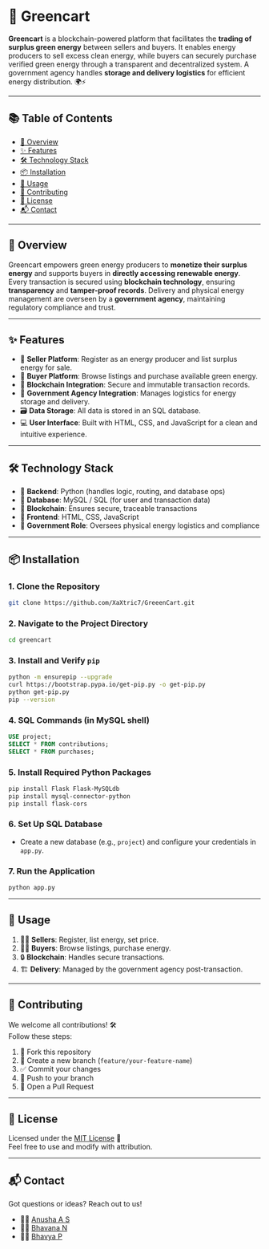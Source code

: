 # 🌿 Greencart

**Greencart** is a blockchain-powered platform that facilitates the **trading of surplus green energy** between sellers and buyers. It enables energy producers to sell excess clean energy, while buyers can securely purchase verified green energy through a transparent and decentralized system. A government agency handles **storage and delivery logistics** for efficient energy distribution. 🌍⚡

---

## 📚 Table of Contents

- [📖 Overview](#-overview)
- [✨ Features](#-features)
- [🛠️ Technology Stack](#-technology-stack)
- [📦 Installation](#-installation)
- [🚀 Usage](#-usage)
- [🤝 Contributing](#-contributing)
- [📄 License](#-license)
- [📬 Contact](#-contact)

---

## 📖 Overview

Greencart empowers green energy producers to **monetize their surplus energy** and supports buyers in **directly accessing renewable energy**. Every transaction is secured using **blockchain technology**, ensuring **transparency** and **tamper-proof records**. Delivery and physical energy management are overseen by a **government agency**, maintaining regulatory compliance and trust.

---

## ✨ Features

- 🧾 **Seller Platform**: Register as an energy producer and list surplus energy for sale.
- 🛒 **Buyer Platform**: Browse listings and purchase available green energy.
- 🔗 **Blockchain Integration**: Secure and immutable transaction records.
- 🏢 **Government Agency Integration**: Manages logistics for energy storage and delivery.
- 🗃️ **Data Storage**: All data is stored in an SQL database.
- 💻 **User Interface**: Built with HTML, CSS, and JavaScript for a clean and intuitive experience.

---

## 🛠️ Technology Stack

- 🐍 **Backend**: Python (handles logic, routing, and database ops)
- 🧮 **Database**: MySQL / SQL (for user and transaction data)
- 🔐 **Blockchain**: Ensures secure, traceable transactions
- 🎨 **Frontend**: HTML, CSS, JavaScript
- 🏢 **Government Role**: Oversees physical energy logistics and compliance

---

## 📦 Installation

### 1. Clone the Repository

```bash
git clone https://github.com/XaXtric7/GreeenCart.git
```

### 2. Navigate to the Project Directory

```bash
cd greencart
```

### 3. Install and Verify `pip`

```bash
python -m ensurepip --upgrade
curl https://bootstrap.pypa.io/get-pip.py -o get-pip.py
python get-pip.py
pip --version
```

### 4. SQL Commands (in MySQL shell)

```sql
USE project;
SELECT * FROM contributions;
SELECT * FROM purchases;
```

### 5. Install Required Python Packages

```bash
pip install Flask Flask-MySQLdb
pip install mysql-connector-python
pip install flask-cors
```

### 6. Set Up SQL Database

- Create a new database (e.g., `project`) and configure your credentials in `app.py`.

### 7. Run the Application

```bash
python app.py
```

---

## 🚀 Usage

1. 🧑‍🌾 **Sellers**: Register, list energy, set price.
2. 🧑‍💼 **Buyers**: Browse listings, purchase energy.
3. 🔒 **Blockchain**: Handles secure transactions.
4. 🏗️ **Delivery**: Managed by the government agency post-transaction.

---




## 🤝 Contributing

We welcome all contributions! 🛠️  
Follow these steps:

1. 🍴 Fork this repository
2. 🌿 Create a new branch (`feature/your-feature-name`)
3. ✅ Commit your changes
4. 🚀 Push to your branch
5. 🔁 Open a Pull Request

---

## 📄 License

Licensed under the [MIT License](LICENSE) 📝  
Feel free to use and modify with attribution.

---

## 📬 Contact

Got questions or ideas? Reach out to us!

- 👨‍💻 [Anusha A S](http://github.com/Anusha249)
- 👨‍💻 [Bhavana N ](https://github.com/Bhavana0461)
- 👨‍💻 [Bhavya P](https://github.com/bhavya20p4-sys)

